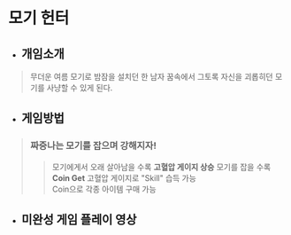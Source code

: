 # 모기 헌터
+ ## 개임소개
> 무더운 여름 모기로 밤잠을 설치던 한 남자
> 꿈속에서 그토록 자신을 괴롭히던 모기를 사냥할 수 있게 된다.  

+ ## 게임방법  
> ### 짜증나는 모기를 잡으며 강해지자!
> > 모기에게서 오래 살아남을 수록 **고혈압 게이지 상승**
> > 모기를 잡을 수록 **Coin Get**
> > 고혈압 게이지로 "Skill" 습득 가능  
> > Coin으로 각종 아이템 구매 가능

+ ## 미완성 게임 플레이 영상
